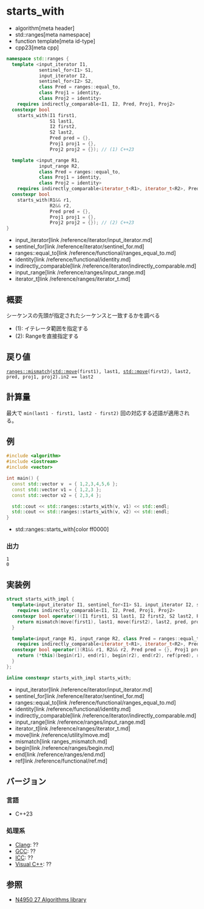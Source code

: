 # starts_with
* algorithm[meta header]
* std::ranges[meta namespace]
* function template[meta id-type]
* cpp23[meta cpp]

```cpp
namespace std::ranges {
  template <input_iterator I1,
            sentinel_for<I1> S1,
            input_iterator I2,
            sentinel_for<I2> S2,
            class Pred = ranges::equal_to,
            class Proj1 = identity,
            class Proj2 = identity>
    requires indirectly_comparable<I1, I2, Pred, Proj1, Proj2>
  constexpr bool
    starts_with(I1 first1,
                S1 last1,
                I2 first2,
                S2 last2,
                Pred pred = {},
                Proj1 proj1 = {},
                Proj2 proj2 = {}); // (1) C++23

  template <input_range R1,
            input_range R2,
            class Pred = ranges::equal_to,
            class Proj1 = identity,
            class Proj2 = identity>
    requires indirectly_comparable<iterator_t<R1>, iterator_t<R2>, Pred, Proj1, Proj2>
  constexpr bool
    starts_with(R1&& r1,
                R2&& r2,
                Pred pred = {},
                Proj1 proj1 = {},
                Proj2 proj2 = {}); // (2) C++23
}
```
* input_iterator[link /reference/iterator/input_iterator.md]
* sentinel_for[link /reference/iterator/sentinel_for.md]
* ranges::equal_to[link /reference/functional/ranges_equal_to.md]
* identity[link /reference/functional/identity.md]
* indirectly_comparable[link /reference/iterator/indirectly_comparable.md]
* input_range[link /reference/ranges/input_range.md]
* iterator_t[link /reference/ranges/iterator_t.md]


## 概要
シーケンスの先頭が指定されたシーケンスと一致するかを調べる

- (1): イテレータ範囲を指定する
- (2): Rangeを直接指定する

## 戻り値

[`ranges::mismatch`](ranges_mismatch.md)`(`[`std::move`](/reference/utility/move.md)`(first1), last1, `[`std::move`](/reference/utility/move.md)`(first2), last2, pred, proj1, proj2).in2 == last2`

## 計算量
最大で `min(last1 - first1, last2 - first2)` 回の対応する述語が適用される。


## 例
```cpp example
#include <algorithm>
#include <iostream>
#include <vector>

int main() {
  const std::vector v  = { 1,2,3,4,5,6 };
  const std::vector v1 = { 1,2,3 };
  const std::vector v2 = { 2,3,4 };

  std::cout << std::ranges::starts_with(v, v1) << std::endl;
  std::cout << std::ranges::starts_with(v, v2) << std::endl;
}
```
* std::ranges::starts_with[color ff0000]

### 出力
```
1
0
```


## 実装例
```cpp
struct starts_with_impl {
  template<input_iterator I1, sentinel_for<I1> S1, input_iterator I2, sentinel_for<I2> S2, class Pred = ranges::equal_to, class Proj1 = identity, class Proj2 = identity>
    requires indirectly_comparable<I1, I2, Pred, Proj1, Proj2>
  constexpr bool operator()(I1 first1, S1 last1, I2 first2, S2 last2, Pred pred = {}, Proj1 proj1 = {}, Proj2 proj2 = {}) const {
    return mismatch(move(first1), last1, move(first2), last2, pred, proj1, proj2).in2 == last2;
  }

  template<input_range R1, input_range R2, class Pred = ranges::equal_to, class Proj1 = identity, class Proj2 = identity>
    requires indirectly_comparable<iterator_t<R1>, iterator_t<R2>, Pred, Proj1, Proj2>
  constexpr bool operator()(R1&& r1, R2&& r2, Pred pred = {}, Proj1 proj1 = {}, Proj2 proj2 = {}) const {
    return (*this)(begin(r1), end(r1), begin(r2), end(r2), ref(pred), ref(proj1), ref(proj2));
  }
};

inline constexpr starts_with_impl starts_with;
```
* input_iterator[link /reference/iterator/input_iterator.md]
* sentinel_for[link /reference/iterator/sentinel_for.md]
* ranges::equal_to[link /reference/functional/ranges_equal_to.md]
* identity[link /reference/functional/identity.md]
* indirectly_comparable[link /reference/iterator/indirectly_comparable.md]
* input_range[link /reference/ranges/input_range.md]
* iterator_t[link /reference/ranges/iterator_t.md]
* move[link /reference/utility/move.md]
* mismatch[link ranges_mismatch.md]
* begin[link /reference/ranges/begin.md]
* end[link /reference/ranges/end.md]
* ref[link /reference/functional/ref.md]

## バージョン
### 言語
- C++23

### 処理系
- [Clang](/implementation.md#clang): ??
- [GCC](/implementation.md#gcc): ??
- [ICC](/implementation.md#icc): ??
- [Visual C++](/implementation.md#visual_cpp): ??


## 参照
- [N4950 27 Algorithms library](https://timsong-cpp.github.io/cppwp/n4950/algorithms)
